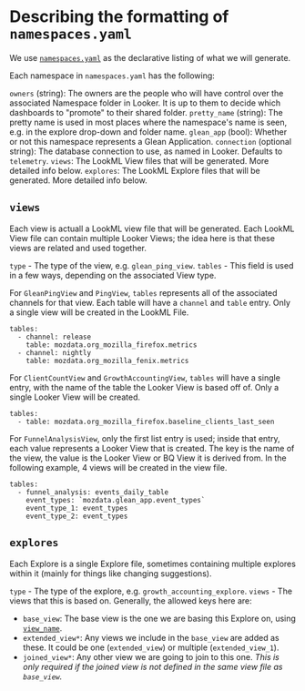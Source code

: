 # Describing the formatting of `namespaces.yaml`

We use [`namespaces.yaml`](https://github.com/mozilla/looker-hub/blob/main/namespaces.yaml) as the declarative listing of what we will generate.

Each namespace in `namespaces.yaml` has the following:

`owners` (string): The owners are the people who will have control over the associated Namespace folder in Looker. It is up to them to decide which dashboards to "promote" to their shared folder.
`pretty_name` (string): The pretty name is used in most places where the namespace's name is seen, e.g. in the explore drop-down and folder name.
`glean_app` (bool): Whether or not this namespace represents a Glean Application.
`connection` (optional string): The database connection to use, as named in Looker. Defaults to `telemetry`.
`views`: The LookML View files that will be generated. More detailed info below.
`explores`: The LookML Explore files that will be generated. More detailed info below.

## `views`

Each view is actuall a LookML view file that will be generated.
Each LookML View file can contain multiple Looker Views; the idea here is that these views are related and used together.

`type` - The type of the view, e.g. `glean_ping_view`.
`tables` - This field is used in a few ways, depending on the associated View type.

For `GleanPingView` and `PingView`, `tables` represents all of the associated channels for that view. Each table will have a `channel` and `table` entry. Only a single view will be created in the LookML File.
```
tables:
  - channel: release
    table: mozdata.org_mozilla_firefox.metrics
  - channel: nightly
    table: mozdata.org_mozilla_fenix.metrics
```

For `ClientCountView` and `GrowthAccountingView`, `tables` will have a single entry, with the name of the table the Looker View is based off of. Only a single Looker View will be created.
```
tables:
  - table: mozdata.org_mozilla_firefox.baseline_clients_last_seen
```

For `FunnelAnalysisView`, only the first list entry is used; inside that entry, each value represents a Looker View that is created. The key is the name of the view, the value is the Looker View or BQ View it is derived from.
In the following example, 4 views will be created in the view file. 
```
tables:
  - funnel_analysis: events_daily_table
    event_types: `mozdata.glean_app.event_types`
    event_type_1: event_types
    event_type_2: event_types
```

## `explores`

Each Explore is a single Explore file, sometimes containing multiple explores within it (mainly for things like changing suggestions).

`type` - The type of the explore, e.g. `growth_accounting_explore`.
`views` - The views that this is based on. Generally, the allowed keys here are:
- `base_view`: The base view is the one we are basing this Explore on, using [`view_name`](https://docs.looker.com/reference/explore-params/view_name).
- `extended_view*`: Any views we include in the `base_view` are added as these. It could be one (`extended_view`) or multiple (`extended_view_1`).
- `joined_view*`: Any other view we are going to join to this one. _This is only required if the joined view is not defined in the same view file as `base_view`._
